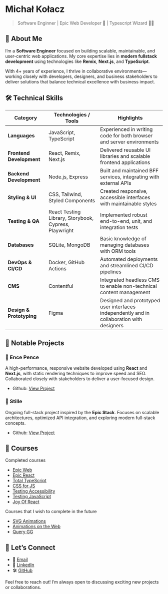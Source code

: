 # Michał Kołacz

> Software Enginner | Epic Web Developer 🚀 | Typescript Wizard 🧙‍♂️

## 👋 About Me

I’m a **Software Engineer** focused on building scalable, maintainable, and user-centric web applications. My core expertise lies in **modern fullstack development** using technologies like **Remix**, **Next.js**, and **TypeScript**.

With 4+ years of experience, I thrive in collaborative environments—working closely with developers, designers, and business stakeholders to deliver solutions that balance technical excellence with business impact.

## 🛠️ Technical Skills

| **Category**             | **Technologies / Tools**                              | **Highlights**                                                                            |
| ------------------------ | ----------------------------------------------------- | ----------------------------------------------------------------------------------------- |
| **Languages**            | JavaScript, TypeScript                                | Experienced in writing code for both browser and server environments                      |
| **Frontend Development** | React, Remix, Next.js                                 | Delivered reusable UI libraries and scalable frontend applications                        |
| **Backend Development**  | Node.js, Express                                      | Built and maintained BFF services, integrating with external APIs                         |
| **Styling & UI**         | CSS, Tailwind, Styled Components                      | Created responsive, accessible interfaces with maintainable styles                        |
| **Testing & QA**         | React Testing Library, Storybook, Cypress, Playwright | Implemented robust end-to-end, unit, and integration tests                                |
| **Databases**            | SQLite, MongoDB                                       | Basic knowledge of managing databases with ORM tools                                      |
| **DevOps & CI/CD**       | Docker, GitHub Actions                                | Automated deployments and streamlined CI/CD pipelines                                     |
| **CMS**                  | Contentful                                            | Integrated headless CMS to enable non-technical content management                        |
| **Design & Prototyping** | Figma                                                 | Designed and prototyped user interfaces independently and in collaboration with designers |

## 📂 Notable Projects

### 🌱 Ence Pence

A high-performance, responsive website developed using **React** and **Next.js**, with static rendering techniques to improve speed and SEO. Collaborated closely with stakeholders to deliver a user-focused design.

- Github: [View Project](https://github.com/M-Kolacz/ence-pence-huta-nex)

### 🦉 Stille

Ongoing full-stack project inspired by the **Epic Stack**. Focuses on scalable architectures, optimized API integration, and exploring modern full-stack concepts.

- Github: [View Project](https://github.com/M-Kolacz/Stille)

## 🎒 Courses

Completed courses

- [Epic Web](https://www.epicweb.dev/full-stack)
- [Epic React](https://www.epicreact.dev/workshops)
- [Total TypeScript](https://www.totaltypescript.com/workshops)
- [CSS for JS](https://css-for-js.dev/)
- [Testing Accessibility](https://testingaccessibility.com/)
- [Testing JavaScript](https://www.testingjavascript.com/)
- [Joy Of React](https://www.joyofreact.com/)

Courses that I wish to complete in the future

- [SVG Animations](https://www.svg-animations.how/)
- [Animations on the Web](https://animations.dev/)
- [Query GG](https://query.gg/?s=tanstack#register)

## 🤝 Let’s Connect

- 📧 [Email](mailto:michal.kolacz45@gmail.com)
- 💼 [LinkedIn](https://www.linkedin.com/in/m-kolacz)
- 🛠️ [GitHub](https://github.com/M-Kolacz)

Feel free to reach out! I’m always open to discussing exciting new projects or collaborations.
